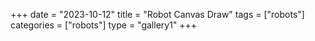 +++
date = "2023-10-12"
title = "Robot Canvas Draw"
tags = ["robots"]
categories = ["robots"]
type = "gallery1"
+++


